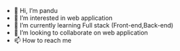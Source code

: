 - 👋 Hi, I’m pandu
- 👀 I’m interested in web application
- 🌱 I’m currently learning Full stack (Front-end,Back-end)
- 💞️ I’m looking to collaborate on web application
- 📫 How to reach me

<!---
reddypandu/reddypandu is a ✨ special ✨ repository because its `README.md` (this file) appears on your GitHub profile.
You can click the Preview link to take a look at your changes.
--->

